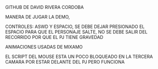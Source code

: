 GITHUB DE DAVID RIVERA CORDOBA

MANERA DE JUGAR LA DEMO, 

CONTROLES: ASWD Y ESPACIO, SE DEBE DEJAR PRESIONADO EL ESPACIO PARA QUE EL PERSONAJE SALTE, NO SE DEBE SALIR DEL RECORRIDO POR QUE EL PJ TIENE GRAVEDAD

ANIMACIONES USADAS DE MIXAMO

EL SCRIPT DEL MOUSE ESTA UN POCO BLOQUEADO EN LA TERCERA CAMARA POR ESTAR DELANTE DEL PJ PERO FUNCIONA 
 
